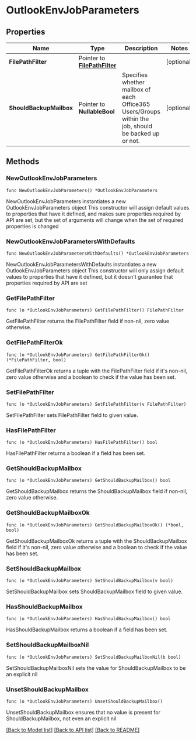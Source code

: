 # OutlookEnvJobParameters

## Properties

Name | Type | Description | Notes
------------ | ------------- | ------------- | -------------
**FilePathFilter** | Pointer to [**FilePathFilter**](FilePathFilter.md) |  | [optional] 
**ShouldBackupMailbox** | Pointer to **NullableBool** | Specifies whether mailbox of each Office365 Users/Groups within the job, should be backed up or not. | [optional] 

## Methods

### NewOutlookEnvJobParameters

`func NewOutlookEnvJobParameters() *OutlookEnvJobParameters`

NewOutlookEnvJobParameters instantiates a new OutlookEnvJobParameters object
This constructor will assign default values to properties that have it defined,
and makes sure properties required by API are set, but the set of arguments
will change when the set of required properties is changed

### NewOutlookEnvJobParametersWithDefaults

`func NewOutlookEnvJobParametersWithDefaults() *OutlookEnvJobParameters`

NewOutlookEnvJobParametersWithDefaults instantiates a new OutlookEnvJobParameters object
This constructor will only assign default values to properties that have it defined,
but it doesn't guarantee that properties required by API are set

### GetFilePathFilter

`func (o *OutlookEnvJobParameters) GetFilePathFilter() FilePathFilter`

GetFilePathFilter returns the FilePathFilter field if non-nil, zero value otherwise.

### GetFilePathFilterOk

`func (o *OutlookEnvJobParameters) GetFilePathFilterOk() (*FilePathFilter, bool)`

GetFilePathFilterOk returns a tuple with the FilePathFilter field if it's non-nil, zero value otherwise
and a boolean to check if the value has been set.

### SetFilePathFilter

`func (o *OutlookEnvJobParameters) SetFilePathFilter(v FilePathFilter)`

SetFilePathFilter sets FilePathFilter field to given value.

### HasFilePathFilter

`func (o *OutlookEnvJobParameters) HasFilePathFilter() bool`

HasFilePathFilter returns a boolean if a field has been set.

### GetShouldBackupMailbox

`func (o *OutlookEnvJobParameters) GetShouldBackupMailbox() bool`

GetShouldBackupMailbox returns the ShouldBackupMailbox field if non-nil, zero value otherwise.

### GetShouldBackupMailboxOk

`func (o *OutlookEnvJobParameters) GetShouldBackupMailboxOk() (*bool, bool)`

GetShouldBackupMailboxOk returns a tuple with the ShouldBackupMailbox field if it's non-nil, zero value otherwise
and a boolean to check if the value has been set.

### SetShouldBackupMailbox

`func (o *OutlookEnvJobParameters) SetShouldBackupMailbox(v bool)`

SetShouldBackupMailbox sets ShouldBackupMailbox field to given value.

### HasShouldBackupMailbox

`func (o *OutlookEnvJobParameters) HasShouldBackupMailbox() bool`

HasShouldBackupMailbox returns a boolean if a field has been set.

### SetShouldBackupMailboxNil

`func (o *OutlookEnvJobParameters) SetShouldBackupMailboxNil(b bool)`

 SetShouldBackupMailboxNil sets the value for ShouldBackupMailbox to be an explicit nil

### UnsetShouldBackupMailbox
`func (o *OutlookEnvJobParameters) UnsetShouldBackupMailbox()`

UnsetShouldBackupMailbox ensures that no value is present for ShouldBackupMailbox, not even an explicit nil

[[Back to Model list]](../README.md#documentation-for-models) [[Back to API list]](../README.md#documentation-for-api-endpoints) [[Back to README]](../README.md)


